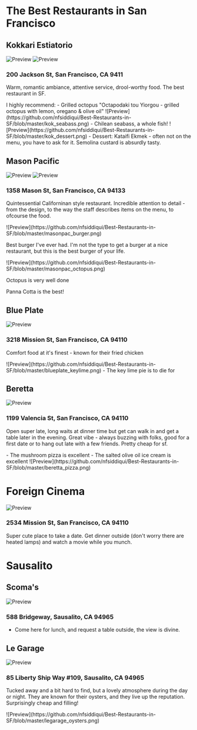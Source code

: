 # The Best Restaurants in San Francisco 

## Kokkari Estiatorio
![Preview](https://github.com/nfsiddiqui/Best-Restaurants-in-SF/blob/master/kokarri_vibes.png)
![Preview](https://github.com/nfsiddiqui/Best-Restaurants-in-SF/blob/master/kokarri_vibes2.png)
### 200 Jackson St, San Francisco, CA 9411 
<p> Warm, romantic ambiance, attentive service, drool-worthy food. The best restaurant in SF.</p>
I highly recommend: 
- Grilled octopus
"Octapodaki tou Yiorgou - grilled octopus with lemon, oregano & olive oil"
![Preview](https://github.com/nfsiddiqui/Best-Restaurants-in-SF/blob/master/kok_seabass.png)
- Chilean seabass, a whole fish!
![Preview](https://github.com/nfsiddiqui/Best-Restaurants-in-SF/blob/master/kok_dessert.png)
- Dessert: Kataifi Ekmek - often not on the menu, you have to ask for it. Semolina custard is absurdly tasty. 

## Mason Pacific
![Preview](https://github.com/nfsiddiqui/Best-Restaurants-in-SF/blob/master/masonpac_vibes.png)
![Preview](https://github.com/nfsiddiqui/Best-Restaurants-in-SF/blob/master/masonpac_vibes2.png)
### 1358 Mason St, San Francisco, CA 94133
<p> Quintessential Californinan style restaurant. Incredible attention to detail - from the design, to the way the staff describes items on the menu, to ofcourse the food. </p>
![Preview](https://github.com/nfsiddiqui/Best-Restaurants-in-SF/blob/master/masonpac_burger.png)
<p> Best burger I've ever had. I'm not the type to get a burger at a nice restaurant, but this is the best burger of your life. </p>
![Preview](https://github.com/nfsiddiqui/Best-Restaurants-in-SF/blob/master/masonpac_octopus.png)
<p> Octopus is very well done </p>
<p> Panna Cotta is the best! </p>

## Blue Plate
![Preview](https://github.com/nfsiddiqui/Best-Restaurants-in-SF/blob/master/blueplate_vibes.png)
### 3218 Mission St, San Francisco, CA 94110
<p> Comfort food at it's finest - known for their fried chicken </p>
![Preview](https://github.com/nfsiddiqui/Best-Restaurants-in-SF/blob/master/blueplate_keylime.png)
- The key lime pie is to die for 

## Beretta
![Preview](https://github.com/nfsiddiqui/Best-Restaurants-in-SF/blob/master/beretta_vibes.png)
### 1199 Valencia St, San Francisco, CA 94110
<p> Open super late, long waits at dinner time but get can walk in and get a table later in the evening. 
Great vibe - always buzzing with folks, good for a first date or to hang out late with a few friends. Pretty cheap for sf. </p>
- The mushroom pizza is excellent 
- The salted olive oil ice cream is excellent 
![Preview](https://github.com/nfsiddiqui/Best-Restaurants-in-SF/blob/master/beretta_pizza.png)

# Foreign Cinema
![Preview](https://github.com/nfsiddiqui/Best-Restaurants-in-SF/blob/master/foreigncinema_vibes.png)
### 2534 Mission St, San Francisco, CA 94110
<p> Super cute place to take a date. Get dinner outside (don't worry there are heated lamps) and watch a movie while you munch. </p>


# Sausalito

## Scoma's
![Preview](https://github.com/nfsiddiqui/Best-Restaurants-in-SF/blob/master/scomas_vibes.png)
### 588 Bridgeway, Sausalito, CA 94965
- Come here for lunch, and request a table outside, the view is divine.

## Le Garage
![Preview](https://github.com/nfsiddiqui/Best-Restaurants-in-SF/blob/master/legarage_vibes.png)
### 85 Liberty Ship Way #109, Sausalito, CA 94965
<p> Tucked away and a bit hard to find, but a lovely atmosphere during the day or night.
They are known for their oysters, and they live up the reputation. Surprisingly cheap and filling! </p> 
![Preview](https://github.com/nfsiddiqui/Best-Restaurants-in-SF/blob/master/legarage_oysters.png)


